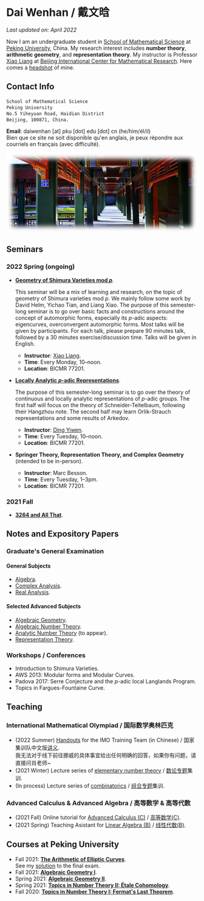 # Dai Wenhan / 戴文晗

_Last updated on: April 2022_

Now I am an undergraduate student in [School of Mathematical Science](http://english.math.pku.edu.cn) at [Peking University](https://www.pku.edu.cn), China. My research interest includes **number theory**, **arithmetic geometry**, and **representation theory**. My instructor is Professor [Xiao Liang](https://bicmr.pku.edu.cn/~lxiao/index.htm) at [Beijing International Center for Mathematical Research](https://bicmr.pku.edu.cn). Here comes a [headshot](./headshot.jpg) of mine.

## Contact Info

```
School of Mathematical Science
Peking University
No.5 Yiheyuan Road, Haidian District
Beijing, 100871, China.
```

**Email**: daiwenhan [at] pku [dot] edu [dot] cn (he/him/él/il)
<br/>
Bien que ce site ne soit disponible qu'en anglais, je peux répondre aux courriels en français (avec difficulté).

![summer](./landscape-summer.png)

## Seminars

### 2022 Spring (ongoing)

- [**Geometry of Shimura Varieties mod _p_**](./modpShv/modpShv.md).

  This seminar will be a mix of learning and research, on the topic of geometry of Shimura varieties mod _p_. We mainly follow some work by David Helm, Yichao Tian, and Liang Xiao. The purpose of this semester-long seminar is to go over basic facts and constructions around the concept of automorphic forms, especially its _p_-adic aspects: eigencurves, overconvergent automorphic forms. Most talks will be given by participants. For each talk, please prepare 90 minutes talk, followed by a 30 minutes exercise/discussion time. Talks will be given in English.
  - **Instructor**: [Xiao Liang](https://bicmr.pku.edu.cn/~lxiao/index.htm).
  - **Time**: Every Monday, 10–noon.
  - **Location**: BICMR 77201.

- [**Locally Analytic _p_-adic Representations**](./locanRep/locanRep.md).

  The purpose of this semester-long seminar is to go over the theory of continuous and locally analytic representations of _p_-adic groups. The first half will focus on the theory of Schneider-Teitelbaum, following their Hangzhou note. The second half may learn Orlik-Strauch representations and some results of Arkedov.
  - **Instructor**: [Ding Yiwen](https://bicmr.pku.edu.cn/~dingyiwen/).
  - **Time**: Every Tuesday, 10–noon.
  - **Location**: BICMR 77201.

- **Springer Theory, Representation Theory, and Complex Geometry** (intended to be in-person).

  - **Instructor**: Marc Besson.
  - **Time**: Every Tuesday, 1–3pm.
  - **Location**: BICMR 77201.

### 2021 Fall

- [**3264 and All That**](./3264.md).


## Notes and Expository Papers

### Graduate's General Examination

#### General Subjects
- [Algebra](./genalg/genalg.md).
- [Complex Analysis](./gencplx/gencplx.md).
- [Real Analysis](./genreal/genreal.md).

#### Selected Advanced Subjects
- [Algebraic Geometry](./genag/genag.md).
- [Algebraic Number Theory](./genalgnt/genalgnt.md).
- [Analytic Number Theory](./genannt/genannt.md) (to appear).
- [Representation Theory](./genrep/genrep.md).

### Workshops / Conferences

- Introduction to Shimura Varieties.
- AWS 2013: Modular forms and Modular Curves.
- Padova 2017: Serre Conjecture and the _p_-adic local Langlands Program.
- Topics in Fargues-Fountaine Curve.

## Teaching

### International Mathematical Olympiad / 国际数学奥林匹克

- (2022 Summer) [Handouts](./imohandout.md) for the IMO Training Team (in Chinese) / 国家集训队中文版[讲义](./imohandout.md). <br/>
  我无法对于线下前往挪威的具体事宜给出任何明确的回答，如果你有问题，请直接问肖老师~
- (2021 Winter) Lecture series of [elementary number theory](./imont.md) / [数论专题](./imont.md)集训.
- (In process) Lecture series of [combinatorics](./imocomb.md) / [组合专题](./imocomb.md)集训.

### Advanced Calculus & Advanced Algebra / 高等数学 & 高等代数

- (2021 Fall) Online tutorial for [Advanced Calculus (C)](./cal2021.md) / [高等数学(C)](./cal2021.md).
- (2021 Spring) Teaching Asistant for [Linear Algebra (B)](./la2021.md) / [线性代数(B)](./la2021.md).

## Courses at Peking University

- Fall 2021: [**The Arithmetic of Elliptic Curves**](./ellcurves2021.md). <br/>
  See my [solution](../ellcurves2021-final.pdf) to the final exam.
- Fall 2021: [**Algebraic Geometry I**](./AGI2021.md).
- Spring 2021: [**Algebraic Geometry II**](./AGII2021.md).
- Spring 2021: [**Topics in Number Theory II: Étale Cohomology**](./etcoh.md).
- Fall 2020: [**Topics in Number Theory I: Fermat's Last Theorem**](./FLT2020.md).



